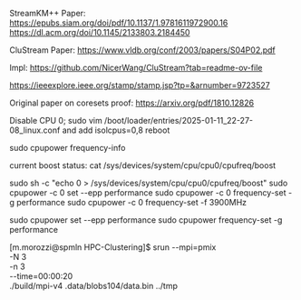 StreamKM++ Paper:
https://epubs.siam.org/doi/pdf/10.1137/1.9781611972900.16
https://dl.acm.org/doi/10.1145/2133803.2184450

CluStream Paper:
https://www.vldb.org/conf/2003/papers/S04P02.pdf

Impl:
https://github.com/NicerWang/CluStream?tab=readme-ov-file


https://ieeexplore.ieee.org/stamp/stamp.jsp?tp=&arnumber=9723527


Original paper on coresets proof:
https://arxiv.org/pdf/1810.12826



Disable CPU 0;
sudo vim /boot/loader/entries/2025-01-11_22-27-08_linux.conf 
and add isolcpus=0,8
reboot

<!-- powersave -->
<!-- sudo cpupower set --epp balance_performance -->

<!-- info about cpupower -->
sudo cpupower frequency-info

current boost status: cat /sys/devices/system/cpu/cpu0/cpufreq/boost

sudo sh -c "echo 0 > /sys/devices/system/cpu/cpu0/cpufreq/boost"
sudo cpupower -c 0 set --epp performance
sudo cpupower -c 0 frequency-set -g performance
sudo cpupower -c 0 frequency-set -f 3900MHz


sudo cpupower set --epp performance
sudo cpupower frequency-set -g performance


[m.morozzi@spmln HPC-Clustering]$ srun --mpi=pmix \
     -N 3 \
     -n 3 \
     --time=00:00:20 \
     ./build/mpi-v4 .data/blobs104/data.bin ../tmp